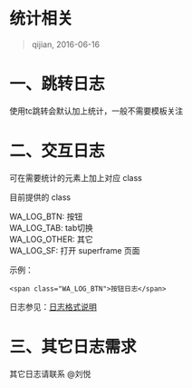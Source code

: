 # 统计相关

> qijian, 2016-06-16

# 一、跳转日志

使用tc跳转会默认加上统计，一般不需要模板关注

# 二、交互日志

可在需要统计的元素上加上对应 class

目前提供的 class

WA_LOG_BTN: 按钮    
WA_LOG_TAB: tab切换    
WA_LOG_OTHER: 其它    
WA_LOG_SF: 打开 superframe 页面

示例：

```
<span class="WA_LOG_BTN">按钮日志</span>
```

日志参见：[日志格式说明](http://sfe.baidu.com/#/%E6%97%A5%E5%BF%97/%E6%97%A0%E7%BA%BF%E7%BD%91%E9%A1%B5%E6%90%9C%E7%B4%A2/%E6%9E%B6%E6%9E%84/%E5%93%A5%E4%BC%A6%E5%B8%833.0%E5%89%8D%E7%AB%AF%E6%97%A5%E5%BF%97%E6%96%B9%E6%A1%88)

# 三、其它日志需求

其它日志请联系 @刘悦
